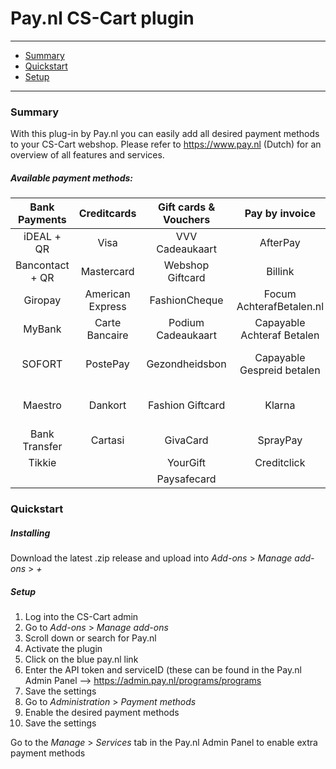 # Pay.nl CS-Cart plugin

---
- [Summary](#summary)
- [Quickstart](#quickstart)
- [Setup](#setup)

---
### Summary

With this plug-in by Pay.nl you can easily add all desired payment methods to your CS-Cart webshop. Please refer to https://www.pay.nl (Dutch) for an overview of all features and services. 

##### Available payment methods:

Bank Payments  | Creditcards | Gift cards & Vouchers | Pay by invoice | Others | 
:-----------: | :-----------: | :-----------: | :-----------: | :-----------: |
iDEAL + QR |Visa | VVV Cadeaukaart | AfterPay | PayPal |
Bancontact + QR |  Mastercard | Webshop Giftcard | Billink | WeChatPay | 
Giropay |American Express | FashionCheque |Focum AchterafBetalen.nl | AmazonPay |
MyBank | Carte Bancaire | Podium Cadeaukaart | Capayable Achteraf Betalen | Cashly | 
SOFORT | PostePay | Gezondheidsbon | Capayable Gespreid betalen | Pay Fixed Price (phone) |
Maestro | Dankort | Fashion Giftcard | Klarna | Instore Payments (POS) |
Bank Transfer | Cartasi | GivaCard | SprayPay | Przelewy24 | 
| Tikkie | | YourGift | Creditclick | | 
| | | Paysafecard |


### Quickstart

##### Installing

Download the latest .zip release and upload into *Add-ons* > *Manage add-ons* > *+*

##### Setup

1. Log into the CS-Cart admin
2. Go to *Add-ons* > *Manage add-ons*
3. Scroll down or search for Pay.nl
4. Activate the plugin
5. Click on the blue pay.nl link
6. Enter the API token and serviceID (these can be found in the Pay.nl Admin Panel --> https://admin.pay.nl/programs/programs
7. Save the settings
8. Go to *Administration* > *Payment methods*
8. Enable the desired payment methods
9. Save the settings

Go to the *Manage* > *Services* tab in the Pay.nl Admin Panel to enable extra payment methods
